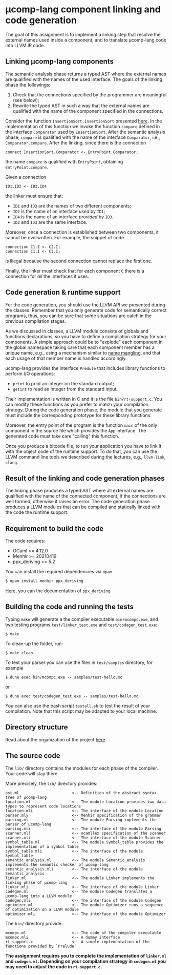 # µcomp-lang component linking and code generation

The goal of this assignment is to implement a linking step that resolve the external names used inside a component, and 
to translate µcomp-lang code into LLVM IR code.

## Linking µcomp-lang components

The semantic analysis phase returns a typed AST where the external names are qualified with the names of the used interface.
The goals of the linking phase the followings:
1. Check that the connections specified by the programmer are meaningful (see below);
2. Rewrite the typed AST in such a way that the external names are qualified with the name of the component specified in the connections.

Consider the function `InsertionSort.insertionSort` presented [here](../OVERVIEW.md). 
In the implementation of this function we invoke the function `compare` defined 
in the interface `Comparator` used by `InsertionSort`. 
After the semantic analysis phase, `compare` is qualified with the name of the interface `Comparator`, i.e.,
`Comparator.compare`. 
After the linking, since there is the connection 
```
connect InsertionSort.Comparator <- EntryPoint.Comparator;
```
the name `compare` is qualified with `EntryPoint`, obtaining `EntryPoint.compare`.  

Given a connection 
```
ID1.ID2 <- ID3.ID4
```
the linker must ensure that:
- `ID1` and `ID3` are the names of two different components;
- `ID2` is the name of an interface *used* by `ID1`;
- `ID4` is the name of an interface *provided* by `ID3`.
- `ID2` and `ID3` are the same interface.

Moreover, once a connection is established between two components, it cannot be overwritten. For example, the snippet of code
```
connection C1.I <- C2.I;
connection C1.I <- C3.I;
```
is illegal because the second connection cannot replace the first one.

Finally, the linker must check that for each component `C` there is a connection for *all* the interfaces it uses.  


## Code generation & runtime support

For the code generation, you should use the LLVM API we presented during the classes.
Remember that you only generate code for semantically correct programs, thus, you can be sure that
some situations are catch in the previous compilation stages.

As we discussed in classes, a LLVM module consists of globals and functions declarations, so you have to define 
a compilation strategy for your components. 
A simple approach could be to "explode" each component in the global namespace taking care that each 
component member has a unique name, e.g., using a mechanism similar to [name mangling](https://en.wikipedia.org/wiki/Name_mangling), and that each usage of that member name is handled accordingly.


µcomp-lang provides the interface `Predule` that includes library functions to perform I/O operations:
* `print` to print an integer on the standard output;
* `getint` to read an integer from the standard input.

Their implementation is written in C and it is the file `bin/rt-support.c`. 
You can modify these functions as you prefer to match your compilation strategy.
During the code generation phase, the module that you generate must include the 
corresponding prototype for these library functions.

Moreover, the entry point of the program is the function `main` of the only component in the source 
file which provides the `App` interface. 
The generated code must take care "calling" this function. 

Once you produce a bitcode file, to run your application you have to link it with 
the object code of the runtime support. 
To do that, you can use the LLVM command line tools we described during the lectures, e.g.,
`llvm-link`, `clang`.

## Result of the linking and code generation phases
The linking phase produces a typed AST where all external names are qualified with the name of the connected component, if the connections are well formed, otherwise it raises an error.
The code generation phase produces a LLVM modules that can be compiled and statically linked with the code the runtime support.  

## Requirement to build the code
The code requires:
* OCaml >= 4.12.0
* Menhir >= 20210419
* ppx_deriving >= 5.2 

You can install the required dependencies via `opam`
```sh
$ opam install menhir ppx_deriving
```
[Here](https://github.com/ocaml-ppx/ppx_deriving), you can the documentation of `ppx_deriving`.

## Building the code and running the tests
Typing `make` will generate a the compiler executable `bin/mcompc.exe`, and two testing programs `test/linker_test.exe` and `test/codegen_test.exe`:
```
$ make
```

To clean-up the folder, run:
```
$ make clean
```

To test your parser you can use the files in `test/samples` directory, for example
```
$ dune exec bin/mcompc.exe -- samples/test-hello.mc
```
or 
```
$ dune exec test/codegen_test.exe -- samples/test-hello.mc
```
You can also use the bash script `testall.sh` to test the result of your compilation. 
Note that this script may be adapted to your local machine.

## Directory structure #

Read about the organization of the project [here](../SETUP.md#project-structure).

## The source code

The `lib/` directory contains the modules for each phase of the compiler. 
Your code will stay there.

More precisely, the `lib/` directory provides:

    ast.ml                       <-- Definition of the abstract syntax tree of µcomp-lang 
    location.ml                  <-- The module Location provides two data types to represent code locations
    location.mli                 <-- The interface of the module Location   
    parser.mly                   <-- Menhir specification of the grammar
    parsing.ml                   <-- The module Parsing implements the parser of µcomp-lang
    parsing.mli                  <-- The interface of the module Parsing  
    scanner.mll                  <-- ocamllex specification of the scanner 
    scanner.mli                  <-- The interface of the module Scanner
    symbol_table.ml              <-- The module Symbol_table provides the implementation of a symbol table
    symbol_table.mli             <-- The interface of the module Symbol_table
    semantic_analysis.ml         <-- The module Semantic_analysis implements the semantic checker of µcomp-lang
    semantic_analysis.mli        <-- The interface of the module Semantic_analysis
    linker.ml                    <-- The module Linker implements the linking phase of µcomp-lang
    linker.mli                   <-- The interface of the module Linker
    codegen.ml                   <-- The module Codegen translates a µcomp-lang into a LLVM module
    codegen.mli                  <-- The interface of the module Codegen
    optimizer.ml                 <-- The module Optimizer runs a sequence of optimization on a LLVM module
    optimizer.mli                <-- The interface of the module Optimizer 

The `bin/` directory provide:

    mcompc.ml                    <-- The code of the compiler executable
    mcompc.mli                   <-- A dummy interface
    rt-support.c                 <-- A simple implementation of the functions provided by `Prelude`

**The assignment requires you to complete the implementation of `linker.ml` and `codegen.ml`. Depending on your compilation strategy in `codegen.ml` you may need to adjust the code in `rt-support.c`.**